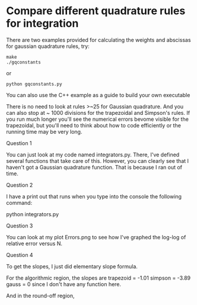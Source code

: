 # Compare different quadrature rules for integration

There are two examples provided for calculating the weights and abscissas for gaussian quadrature rules, try:

```
make
./gqconstants
```

or

```
python gqconstants.py
```

You can also use the C++ example as a guide to build your own executable

There is no need to look at rules >~25 for Gaussian quadrature.  And you can also stop at ~ 1000 divisions for the trapezoidal and Simpson's rules.  If you run much longer you'll see the numerical errors bevome visible for the trapezoidal, but you'll need to think about how to code efficiently or the running time may be very long.

Question 1

You can just look at my code named integrators.py. There, I've defined several functions that take care of this. However, you can clearly see that I haven't got a Gaussian quadrature function. That is because I ran out of time.

Question 2

I have a print out that runs when you type into the console the following command:

python integrators.py

Question 3

You can look at my plot Errors.png to see how I've graphed the log-log of relative error versus N.

Question 4

To get the slopes, I just did elementary slope formula.

For the algorithmic region, the slopes are
trapezoid  = -1.01
simpson = -3.89
gauss = 0 since I don't have any function here.

And in the round-off region,
